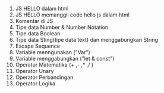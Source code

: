 1. JS HELLO dalam html
2. JS HELLO memanggil code hello js dalam html
3. Komentar di JS
4. Tipe data Number & Number Notation 
5. Tipe data Boolean
6. Tipe data Sting(tipe data text) dan menggabungkan String
7. Escape Sequence
8. Variable menngunakan ("Var")
9. Variable menggabungkan ("let & const")
10. Operatur Matematika (+ ,- ,* ,/ )
11. Operator Unary
12. Operator Perbandingan
13. Operator Logika